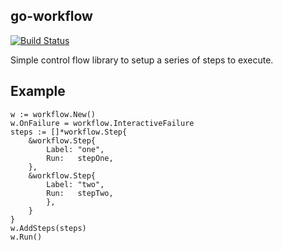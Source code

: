 go-workflow
-----------

[![Build Status](https://travis-ci.org/colegleason/go-workflow.svg?branch=master)](https://travis-ci.org/colegleason/go-workflow)

Simple control flow library to setup a series of steps to execute.

Example
-------

```
w := workflow.New()
w.OnFailure = workflow.InteractiveFailure
steps := []*workflow.Step{
	&workflow.Step{
		Label: "one",
		Run:   stepOne,
	},
	&workflow.Step{
		Label: "two",
		Run:   stepTwo,
		},
	}
}
w.AddSteps(steps)
w.Run()
```
